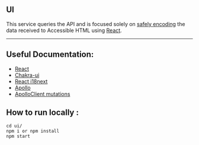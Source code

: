 ## UI

This service queries the API and is focused solely on [safely encoding](https://youtu.be/NcAYsC_TKCA?t=642) the data received to Accessible HTML using [React](https://reactjs.org/).

---

## Useful Documentation:

- [React](https://reactjs.org/docs/getting-started.html)
- [Chakra-ui](https://chakra-ui.com/)
- [React i18next](https://react.i18next.com/)
- [Apollo](https://www.apollographql.com/docs/)
- [ApolloClient mutations](https://www.apollographql.com/docs/react/data/mutations/)


## How to run locally : 

```
cd ui/
npm i or npm install
npm start
```



